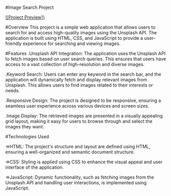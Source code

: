 #Image Search Project

[![Project Preview])](https://goyalvansh4.github.io/Search-Image-App/)


#Overview
This project is a simple web application that allows users to search for and access high-quality images using the Unsplash API. The application is built using HTML, CSS, and JavaScript to provide a user-friendly experience for searching and viewing images.

#Features
.Unsplash API Integration: The application uses the Unsplash API to fetch images based on user search queries. This ensures that users have access to a vast collection of high-resolution and diverse images.

.Keyword Search: Users can enter any keyword in the search bar, and the application will dynamically fetch and display relevant images from Unsplash. This allows users to find images related to their interests or needs.

.Responsive Design: The project is designed to be responsive, ensuring a seamless user experience across various devices and screen sizes.

.Image Display: The retrieved images are presented in a visually appealing grid layout, making it easy for users to browse through and select the images they want.

#Technologies Used

=>HTML: The project's structure and layout are defined using HTML, ensuring a well-organized and semantic document structure.

=>CSS: Styling is applied using CSS to enhance the visual appeal and user interface of the application.

=>JavaScript: Dynamic functionality, such as fetching images from the Unsplash API and handling user interactions, is implemented using JavaScript.
